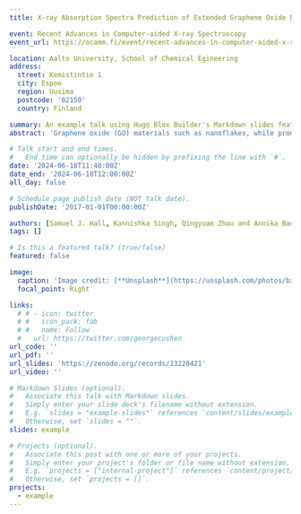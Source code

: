 ```yaml
---
title: X-ray Absorption Spectra Prediction of Extended Graphene Oxide Nanoflakes using Graph Neural Networks

event: Recent Advances in Computer-aided X-ray Spectroscopy
event_url: https://ocamm.fi/event/recent-advances-in-computer-aided-x-ray-spectroscopy/

location: Aalto University, School of Chemical Egineering
address:
  street: Kemistintie 1
  city: Espoo
  region: Uusima
  postcode: '02150'
  country: Finland

summary: An example talk using Hugo Blox Builder's Markdown slides feature.
abstract: 'Graphene oxide (GO) materials such as nanoflakes, while promising for various applications, it can be difficult to fully understand and predict its properties due to the highly irregular molecular structure arising from several oxygen functionalisations across the surface. X-ray absorption spectroscopy (XAS) experiments and simulations can help provide valuable insight by characterizing the electronic structure of materials. However, there are problems with complex spectra being hard to interpret and the prohibitive computational simulation cost for large extended systems. Machine learning (ML) can open the door for quick and effective XAS predictions to analyse spectra. [1, 2] With this a ML model based on graph neural networks has been created to effectively predict individual atomic XAS from a database of time-dependent density functional theory (TDDFT) XAS of small GO-derivative molecules. With this model we are able to identify various spectral fingerprints of local functional groups/structural environments which allows us to gain insight into the molecular structure of large GO nanoflakes. [1] K. Singh et al, J. Chem. Theory Comput., 18, 4408-4417 (2022) [2] A. Kotobi et al, J. Am. Chem. Soc., 145, 22584-22598 (2023)'

# Talk start and end times.
#   End time can optionally be hidden by prefixing the line with `#`.
date: '2024-06-18T11:40:00Z'
date_end: '2024-06-18T12:00:00Z'
all_day: false

# Schedule page publish date (NOT talk date).
publishDate: '2017-01-01T00:00:00Z'

authors: [Samuel J. Hall, Kannishka Singh, Qingyuan Zhou and Annika Bande]
tags: []

# Is this a featured talk? (true/false)
featured: false

image:
  caption: 'Image credit: [**Unsplash**](https://unsplash.com/photos/bzdhc5b3Bxs)'
  focal_point: Right

links:
  # # - icon: twitter
  # #   icon_pack: fab
  # #   name: Follow
  #   url: https://twitter.com/georgecushen
url_code: ''
url_pdf: ''
url_slides: 'https://zenodo.org/records/13220421'
url_video: ''

# Markdown Slides (optional).
#   Associate this talk with Markdown slides.
#   Simply enter your slide deck's filename without extension.
#   E.g. `slides = "example-slides"` references `content/slides/example-slides.md`.
#   Otherwise, set `slides = ""`.
slides: example

# Projects (optional).
#   Associate this post with one or more of your projects.
#   Simply enter your project's folder or file name without extension.
#   E.g. `projects = ["internal-project"]` references `content/project/deep-learning/index.md`.
#   Otherwise, set `projects = []`.
projects:
  - example
---
```


<!-- {{% callout note %}}
Click on the **Slides** button above to view the built-in slides feature.
{{% /callout %}}

Slides can be added in a few ways:

- **Create** slides using Hugo Blox Builder's [_Slides_](https://docs.hugoblox.com/reference/content-types/) feature and link using `slides` parameter in the front matter of the talk file
- **Upload** an existing slide deck to `static/` and link using `url_slides` parameter in the front matter of the talk file
- **Embed** your slides (e.g. Google Slides) or presentation video on this page using [shortcodes](https://docs.hugoblox.com/reference/markdown/).

Further event details, including [page elements](https://docs.hugoblox.com/reference/markdown/) such as image galleries, can be added to the body of this page. -->
